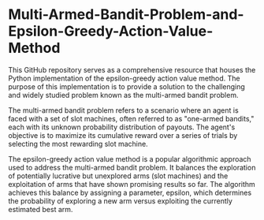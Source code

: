 # Multi-Armed-Bandit-Problem-and-Epsilon-Greedy-Action-Value-Method
This GitHub repository serves as a comprehensive resource that houses the Python implementation of the epsilon-greedy action value method. The purpose of this implementation is to provide a solution to the challenging and widely studied problem known as the multi-armed bandit problem.

The multi-armed bandit problem refers to a scenario where an agent is faced with a set of slot machines, often referred to as "one-armed bandits," each with its unknown probability distribution of payouts. The agent's objective is to maximize its cumulative reward over a series of trials by selecting the most rewarding slot machine.

The epsilon-greedy action value method is a popular algorithmic approach used to address the multi-armed bandit problem. It balances the exploration of potentially lucrative but unexplored arms (slot machines) and the exploitation of arms that have shown promising results so far. The algorithm achieves this balance by assigning a parameter, epsilon, which determines the probability of exploring a new arm versus exploiting the currently estimated best arm.

